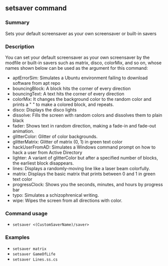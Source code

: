 ## setsaver command

### Summary

Sets your default screensaver as your own screensaver or built-in savers

### Description

You can set your default screensaver as your own screensaver by the modfile or built-in savers such as matrix, disco, colorMix, and so on, whose names shown below can be used as the argument for this command:

* aptErrorSim: Simulates a Ubuntu environment failing to download software from apt repo
* bouncingBlock: A block hits the corner of every direction
* bouncingText: A text hits the corner of every direction
* colorMix: It changes the background color to the random color and prints a " " to make a colored block, and repeats.
* disco: Displays the disco lights
* dissolve: Fills the screen with random colors and dissolves them to plain black
* fader: Shows text in random direction, making a fade-in and fade-out animation.
* glitterColor: Glitter of color backgrounds.
* glitterMatrix: Glitter of matrix (0, 1) in green text color
* hackUserFromAD: Simulates a Windows command prompt on how to hack a user from Active Directory
* lighter: A variant of glitterColor but after a specified number of blocks, the earliest block disappears.
* lines: Displays a randomly-moving line like a laser beam colorfully.
* matrix: Displays the basic matrix that prints between 0 and 1 in green text color
* progressClock: Shows you the seconds, minutes, and hours by progress bar
* typo: Simulates a schizophrenical writing.
* wipe: Wipes the screen from all directions with color.

### Command usage

* `setsaver <(CustomSaverName)/saver>`

### Examples

* `setsaver matrix`
* `setsaver GameOfLife`
* `setsaver Lines.ss.cs`

